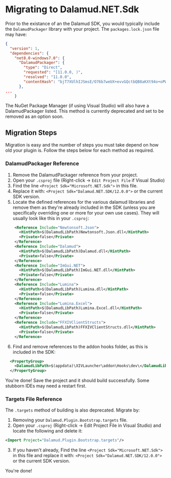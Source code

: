 # Migrating to Dalamud.NET.Sdk

Prior to the existance of an the Dalamud SDK, you would typically include the `DalamudPackager` library with your project. The `packages.lock.json` file may have:

```json
{
  "version": 1,
  "dependencies": {
    "net8.0-windows7.0": {
      "DalamudPackager": {
        "type": "Direct",
        "requested": "[11.0.0, )",
        "resolved": "11.0.0",
        "contentHash": "bjT7XUlhIJSmsE/O76b7weUX+evvGQctbQB8aKXt94o+oPWxHpCepxAGMs7Thow3AzCyqWs7cOpp9/2wcgRRQA=="
      },
...
    }

```

The NuGet Package Manager (if using Visual Studio) will also have a DalamudPackager listed. This method is currently deprecated and set to be removed as an option soon.

## Migration Steps

Migration is easy and the number of steps you must take depend on how old your plugin is. Follow the steps below for each method as required.

### DalamudPackager Reference

1. Remove the DalamudPackager reference from your project.
2. Open your `.csproj` file (Right-click -> `Edit Project File` if Visual Studio)
3. Find the line `<Project Sdk="Microsoft.NET.Sdk">` in this file.
4. Replace it with: `<Project Sdk="Dalamud.NET.SDK/12.0.0">` or the current SDK version.
5. Locate the defined references for the various dalamud libraries and remove them as they're already included in the SDK (unless you are specifically overriding one or more for your own use cases). They will usually look like this in your `.csproj`:

```xml
    <Reference Include="Newtonsoft.Json">
      <HintPath>$(DalamudLibPath)Newtonsoft.Json.dll</HintPath>
      <Private>false</Private>
    </Reference>
    <Reference Include="Dalamud">
      <HintPath>$(DalamudLibPath)Dalamud.dll</HintPath>
      <Private>false</Private>
    </Reference>
    <Reference Include="ImGui.NET">
      <HintPath>$(DalamudLibPath)ImGui.NET.dll</HintPath>
      <Private>false</Private>
    </Reference>
    <Reference Include="Lumina">
      <HintPath>$(DalamudLibPath)Lumina.dll</HintPath>
      <Private>false</Private>
    </Reference>
    <Reference Include="Lumina.Excel">
      <HintPath>$(DalamudLibPath)Lumina.Excel.dll</HintPath>
      <Private>false</Private>
    </Reference>
    <Reference Include="FFXIVClientStructs">
      <HintPath>$(DalamudLibPath)FFXIVClientStructs.dll</HintPath>
      <Private>false</Private>
    </Reference>
```
6. Find and remove references to the addon hooks folder, as this is included in the SDK:

```xml
  <PropertyGroup>
    <DalamudLibPath>$(appdata)\XIVLauncher\addon\Hooks\dev\</DalamudLibPath>
  </PropertyGroup>
  ```

You're done! Save the project and it should build successfully. Some stubborn IDEs may need a restart first.

### Targets File Reference

The `.targets` method of building is also deprecated. Migrate by:

1. Removing your `Dalamud.Plugin.Bootstrap.targets` file.
2. Open your `.csproj` (Right-click -> Edit Project File in Visual Studio) and locate the following and delete it:

```xml
<Import Project="Dalamud.Plugin.Bootstrap.targets"/>
```
3. If you haven't already, Find the line `<Project Sdk="Microsoft.NET.Sdk">` in this file and replace it with: `<Project Sdk="Dalamud.NET.SDK/12.0.0">` or the current SDK version.

You're done!